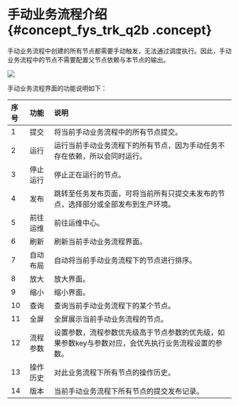 # 手动业务流程介绍 {#concept_fys_trk_q2b .concept}

手动业务流程中创建的所有节点都需要手动触发，无法通过调度执行。因此，手动业务流程中的节点不需要配置父节点依赖与本节点的输出。

![](http://static-aliyun-doc.oss-cn-hangzhou.aliyuncs.com/assets/img/16316/15367338587957_zh-CN.png) 

手动业务流程界面的功能说明如下：

|序号|功能|说明|
|:-|:-|:-|
|1|提交|将当前手动业务流程中的所有节点提交。|
|2|运行|运行当前手动业务流程下的所有节点，因为手动任务不存在依赖，所以会同时运行。|
|3|停止运行|停止正在运行的节点。|
|4|发布|跳转至任务发布页面，可将当前所有只提交未发布的节点，选择部分或全部发布到生产环境。|
|5|前往运维|前往运维中心。|
|6|刷新|刷新当前手动业务流程界面。|
|7|自动布局|自动将当前手动业务流程下的节点进行排序。|
|8|放大|放大界面。|
|9|缩小|缩小界面。|
|10|查询|查询当前手动业务流程下的某个节点。|
|11|全屏|全屏展示当前手动业务流程的节点。|
|12|流程参数|设置参数，流程参数优先级高于节点参数的优先级，如果参数key与参数对应，会优先执行业务流程设置的参数。|
|13|操作历史|对此业务流程下所有节点的操作历史。|
|14|版本|当前手动业务流程下所有节点的提交发布记录。|

